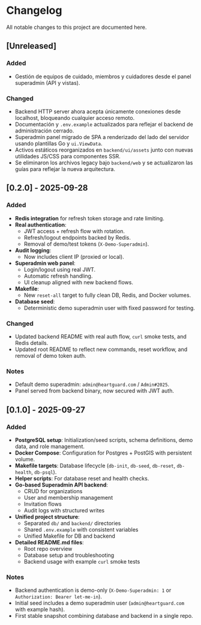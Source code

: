 # Changelog

All notable changes to this project are documented here.

## [Unreleased]

### Added

-   Gestión de equipos de cuidado, miembros y cuidadores desde el panel superadmin (API y vistas).

### Changed

-   Backend HTTP server ahora acepta únicamente conexiones desde localhost, bloqueando cualquier acceso remoto.
-   Documentación y `.env.example` actualizados para reflejar el backend de administración cerrado.
-   Superadmin panel migrado de SPA a renderizado del lado del servidor usando plantillas Go y `ui.ViewData`.
-   Activos estáticos reorganizados en `backend/ui/assets` junto con nuevas utilidades JS/CSS para componentes SSR.
-   Se eliminaron los archivos legacy bajo `backend/web` y se actualizaron las guías para reflejar la nueva arquitectura.

## [0.2.0] - 2025-09-28

### Added

-   **Redis integration** for refresh token storage and rate limiting.
-   **Real authentication**:
    -   JWT access + refresh flow with rotation.
    -   Refresh/logout endpoints backed by Redis.
    -   Removal of demo/test tokens (`X-Demo-Superadmin`).
-   **Audit logging**:
    -   Now includes client IP (proxied or local).
-   **Superadmin web panel**:
    -   Login/logout using real JWT.
    -   Automatic refresh handling.
    -   UI cleanup aligned with new backend flows.
-   **Makefile**:
    -   New `reset-all` target to fully clean DB, Redis, and Docker volumes.
-   **Database seed**:
    -   Deterministic demo superadmin user with fixed password for testing.

### Changed

-   Updated backend README with real auth flow, `curl` smoke tests, and Redis details.
-   Updated root README to reflect new commands, reset workflow, and removal of demo token auth.

### Notes

-   Default demo superadmin: `admin@heartguard.com` / `Admin#2025`.
-   Panel served from backend binary, now secured with JWT auth.

## [0.1.0] - 2025-09-27

### Added

-   **PostgreSQL setup**: Initialization/seed scripts, schema definitions, demo data, and role management.
-   **Docker Compose**: Configuration for Postgres + PostGIS with persistent volume.
-   **Makefile targets**: Database lifecycle (`db-init`, `db-seed`, `db-reset`, `db-health`, `db-psql`).
-   **Helper scripts**: For database reset and health checks.
-   **Go-based Superadmin API backend**:
    -   CRUD for organizations
    -   User and membership management
    -   Invitation flows
    -   Audit logs with structured writes
-   **Unified project structure**:
    -   Separated `db/` and `backend/` directories
    -   Shared `.env.example` with consistent variables
    -   Unified Makefile for DB and backend
-   **Detailed README.md files**:
    -   Root repo overview
    -   Database setup and troubleshooting
    -   Backend usage with example `curl` smoke tests

### Notes

-   Backend authentication is demo-only (`X-Demo-Superadmin: 1` or `Authorization: Bearer let-me-in`).
-   Initial seed includes a demo superadmin user (`admin@heartguard.com` with example hash).
-   First stable snapshot combining database and backend in a single repo.
